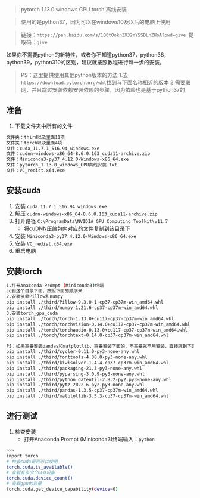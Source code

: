 > pytorch 1.13.0 windows GPU torch 离线安装

> 使用的是python37，因为可以在windows10及以后的电脑上使用

> 链接：`https://pan.baidu.com/s/1Q6tOoknZX32mY5SDLnZHoA?pwd=give `提取码：`give `

如果你不需要python的新特性，或者你不知道python37，python38，python39，python310的区别，建议就按照教程进行每一步的安装。
> PS：这里提供使用其他python版本的方法
> 1.去`https://download.pytorch.org/whl`找到与下面名称相近的版本
> 2.需要联网，并且跳过安装依赖安装依赖的步骤，因为依赖也是基于python37的

## 准备
1. 下载文件夹中所有的文件
```bash
文件夹：third以及里面11项
文件夹：torch以及里面4项
文件：cuda_11.7.1_516.94_windows.exe
文件：cudnn-windows-x86_64-8.6.0.163_cuda11-archive.zip
文件：Miniconda3-py37_4.12.0-Windows-x86_64.exe
文件：pytorch_1.13.0_windows_GPU离线安装.txt
文件：VC_redist.x64.exe
```
## 安装cuda
1. 安装 `cuda_11.7.1_516.94_windows.exe`
2. 解压 `cudnn-windows-x86_64-8.6.0.163_cuda11-archive.zip`
3. 打开路径 `C:\ProgramData\NVIDIA GPU Computing Toolkit\v11.7`
    - 将cuDNN压缩包内对应的文件复制到该目录下
4. 安装 `Miniconda3-py37_4.12.0-Windows-x86_64.exe`
5. 安装 `VC_redist.x64.exe`
6. 重启电脑

## 安装torch
```bash
1.打开Anaconda Prompt (Miniconda3)终端
cd到这个目录下面，按照下面的顺序来
2.安装依赖Pillow和numpy
pip install ./third/Pillow-9.3.0-1-cp37-cp37m-win_amd64.whl
pip install ./third/numpy-1.21.6-cp37-cp37m-win_amd64.whl
3.安装torch_gpu_cuda
pip install ./torch/torch-1.13.0+cu117-cp37-cp37m-win_amd64.whl
pip install ./torch/torchvision-0.14.0+cu117-cp37-cp37m-win_amd64.whl
pip install ./torch/torchaudio-0.13.0+cu117-cp37-cp37m-win_amd64.whl
pip install ./torch/torchtext-0.14.0-cp37-cp37m-win_amd64.whl

PS：如果需要安装pandas和matplotlib，需要安装下面的，不需要就不用安装，直接跳到下面一步
pip install ./third/cycler-0.11.0-py3-none-any.whl
pip install ./third/fonttools-4.38.0-py3-none-any.whl
pip install ./third/kiwisolver-1.4.4-cp37-cp37m-win_amd64.whl
pip install ./third/packaging-21.3-py3-none-any.whl
pip install ./third/pyparsing-3.0.9-py3-none-any.whl
pip install ./third/python_dateutil-2.8.2-py2.py3-none-any.whl
pip install ./third/pytz-2022.6-py2.py3-none-any.whl
pip install ./third/pandas-1.3.5-cp37-cp37m-win_amd64.whl
pip install ./third/matplotlib-3.5.3-cp37-cp37m-win_amd64.whl
```
## 进行测试
1. 检查安装
    - 打开Anaconda Prompt (Miniconda3)终端输入：`python`
```bash
>>>
import torch
# 检查cuda是否可以使用
torch.cuda.is_available()
# 查看有多少个GPU设备
torch.cuda.device_count()
# 查看gpu的容量
torch.cuda.get_device_capability(device=0)
```
